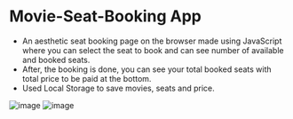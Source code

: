 # Movie-Seat-Booking App
- An aesthetic seat booking page on the browser made using JavaScript where you can select the seat to book and can see number of available and booked seats.
- After, the booking is done, you can see your total booked seats with total price to be paid at the bottom.
- Used Local Storage to save movies, seats and price.

![image](https://drive.google.com/file/d/1hb62dpzt260DMeub1ZWEDEaWaCogDzYi/view?usp=sharing)
![image](https://drive.google.com/file/d/1YwIR6FcmFyG_qogeMx2ZXJ6U-KoXHQ1Z/view?usp=sharing)
